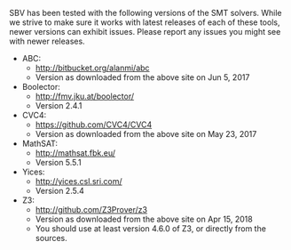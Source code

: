 SBV has been tested with the following versions of the SMT solvers. While we strive to make sure
it works with latest releases of each of these tools, newer versions can exhibit issues. Please
report any issues you might see with newer releases.

  * ABC:
      * http://bitbucket.org/alanmi/abc
      * Version as downloaded from the above site on Jun 5, 2017
  * Boolector:
      * http://fmv.jku.at/boolector/
      * Version 2.4.1
  * CVC4:
      * https://github.com/CVC4/CVC4
      * Version as downloaded from the above site on May 23, 2017
  * MathSAT:
      * http://mathsat.fbk.eu/
      * Version 5.5.1
  * Yices:
      * http://yices.csl.sri.com/
      * Version 2.5.4
  * Z3:
      * http://github.com/Z3Prover/z3
      * Version as downloaded from the above site on Apr 15, 2018
      * You should use at least version 4.6.0 of Z3, or directly from the sources.

